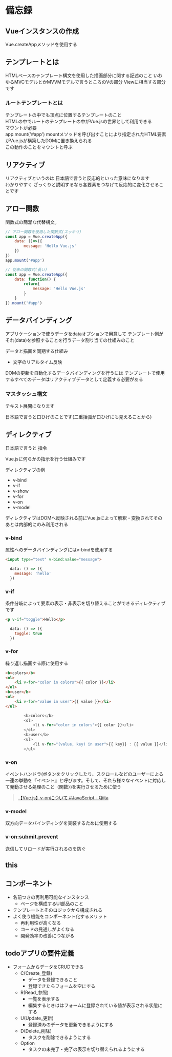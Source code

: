 # 備忘録

## Vueインスタンスの作成

Vue.createAppメソッドを使用する

## テンプレートとは

HTMLベースのテンプレート構文を使用した描画部分に関する記述のこと
いわゆるMVCモデルとかMVVMモデルで言うところのVの部分 Viewに相当する部分です

### ルートテンプレートとは

テンプレートの中でも頂点に位置するテンプレートのこと  
HTMLの中でルートのテンプレートの中がVue.jsの世界として利用できる  
マウントが必要  
app.mount('#app')
mountメソッドを呼び出すことにより指定されたHTML要素がVue.jsが構築したDOMに置き換えられる  
この動作のことをマウントと呼ぶ

## リアクティブ

リアクティブというのは 日本語で言うと反応的といった意味になります  
わかりやすく ざっくりと説明するなら各要素をつなげて反応的に変化させることです

## アロー関数

関数式の簡潔な代替構文。  

```js
// アロー関数を使用した関数式(スッキリ)
const app = Vue.createApp({
    data: ()=>({
        message: 'Hello Vue.js'
    })
})
app.mount('#app')

// 従来の関数式(長い)
const app = Vue.createApp({
    data: function() {
        return{
            message: 'Hello Vue.js'
        }
    }
}).mount('#app')
```

## データバインディング

アプリケーションで使うデータをdataオプションで用意して テンプレート側がそれ(data)を参照することを行うデータ割り当ての仕組みのこと

データと描画を同期する仕組み

- 文字のリアルタイム反映

DOMの更新を自動化するデータバインディングを行うには テンプレートで使用するすべてのデータはリアクティブデータとして定義する必要がある  

### マスタッシュ構文

テキスト展開になります

日本語で言うと口ひげのことです(二重括弧が口ひげにも見えることから)

## ディレクティブ

日本語で言うと 指令  

Vue.jsに何らかの指示を行う仕組みです

ディレクティブの例

- v-bind
- v-if
- v-show
- v-for
- v-on
- v-model

ディレクティブはDOMへ反映される前にVue.jsによって解釈・変換されてそのあとは内部的にのみ利用される

### v-bind

属性へのデータバインディングにはv-bindを使用する

```html
<input type="text" v-bind:value="message">
```

```js
  data: () => ({
    message: 'hello'
  })
```

### v-if

条件分岐によって要素の表示・非表示を切り替えることができるディレクティブです

```html
<p v-if="toggle">Hello</p>
```

```js
  data: () => ({
    toggle: true
  })
```

### v-for

繰り返し描画する際に使用する

```html
<b>colors</b>
<ol>
    <li v-for="color in colors">{{ color }}</li>
</ol>
<b>user</b>
<ul>
    <li v-for="value in user">{{ value }}</li>
</ul>
```

```js
        <b>colors</b>
        <ol>
            <li v-for="color in colors">{{ color }}</li>
        </ol>
        <b>user</b>
        <ul>
            <li v-for="(value, key) in user">{{ key}} : {{ value }}</li>
        </ul>
```

### v-on

イベントハンドラ(ボタンをクリックしたり、スクロールなどのユーザーによる一連の挙動を『イベント』と呼びます。そして、それら様々なイベントに対応して発動させる処理のこと（関数）)を実行させるために使う
> [【Vue.js】v-onについて #JavaScript - Qiita](https://qiita.com/Yudai_35_/items/abab633a25deddf09b75)

### v-model

双方向データバインディングを実装するために使用する

### v-on:submit.prevent

送信してリロードが実行されるのを防ぐ

## this

## コンポーネント

- 名前つきの再利用可能なインスタンス
    - ページを構成するUI部品のこと
- テンプレートとそのロジックから構成される
- よく使う機能をコンポーネント化するメリット
    - 再利用性が高くなる
    - コードの見通しがよくなる
    - 開発効率の改善につながる

## todoアプリの要件定義

- フォームからデータをCRUDできる
    - C(Create_登録)
        - データを登録できること
        - 登録できたらフォームを空にする
    - R(Read_参照)
        - 一覧を表示する
        - 編集するときははフォームに登録されている値が表示される状態にする
    - U(Update_更新)
        - 登録済みのデータを更新できるようにする
    - D(Delete_削除)
        - タスクを削除できるようにする
    - Option
        - タスクの未完了・完了の表示を切り替えられるようにする
